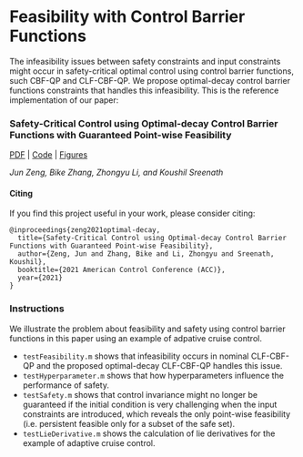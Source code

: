 # Feasibility with Control Barrier Functions
The infeasibility issues between safety constraints and input constraints might occur in safety-critical optimal control using control barrier functions, such CBF-QP and CLF-CBF-QP. We propose optimal-decay control barrier functions constraints that handles this infeasibility. This is the reference implementation of our paper:

### Safety-Critical Control using Optimal-decay Control Barrier Functions with Guaranteed Point-wise Feasibility

[PDF]() | [Code](AdaptiveCruiseControl) | [Figures](AdaptiveCruiseControl/figures)

*Jun Zeng, Bike Zhang, Zhongyu Li, and Koushil Sreenath*

#### Citing
If you find this project useful in your work, please consider citing:
```
@inproceedings{zeng2021optimal-decay,
  title={Safety-Critical Control using Optimal-decay Control Barrier Functions with Guaranteed Point-wise Feasibility},
  author={Zeng, Jun and Zhang, Bike and Li, Zhongyu and Sreenath, Koushil},
  booktitle={2021 American Control Conference (ACC)},
  year={2021}
}
```
### Instructions
We illustrate the problem about feasibility and safety using control barrier functions in this paper using an example of adpative cruise control.

* `testFeasibility.m` shows that infeasibility occurs in nominal CLF-CBF-QP and the proposed optimal-decay CLF-CBF-QP handles this issue.
* `testHyperparameter.m` shows that how hyperparameters influence the performance of safety.
* `testSafety.m` shows that control invariance might no longer be guaranteed if the initial condition is very challenging when the input constraints are introduced, which reveals the only point-wise feasibility (i.e. persistent feasible only for a subset of the safe set).
* `testLieDerivative.m` shows the calculation of lie derivatives for the example of adaptive cruise control.

